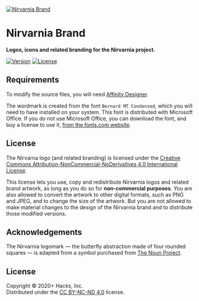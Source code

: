 [![Nirvarnia Brand](https://raw.githubusercontent.com/nirvarnia/brand/blob/latest/dev/dist/banner/nirvarnia-root.svg?sanitize=true)](https://github.com/nirvarnia)
<!--
[![Nirvarnia Brand](https://raw.githubusercontent.com/nirvarnia/brand/v1.0.0/dist/banner/nirvarnia-banner.svg?sanitize=true)](https://github.com/nirvarnia)
-->

# Nirvarnia Brand

**Logos, icons and related branding for the Nirvarnia project.**

[![Version](https://img.shields.io/static/v1.svg?style=for-the-badge&label=Version&message=0.0.0&labelColor=222&color=FA0&maxAge=3600)](https://github.com/nirvarnia/brand/releases)
[![License](https://img.shields.io/static/v1.svg?style=for-the-badge&label=License&message=CC%20BY-NC-ND&labelColor=222&color=FA0&maxAge=3600)](LICENSE.txt)


## Requirements

To modify the source files, you will need [Affinity Designer](https://affinity.serif.com/en-gb/designer/). 

The wordmark is created from the font `Bernard MT Condensed`, which you will need to have installed on your system. This font is distributed with Microsoft Office. If you do not use Microsoft Office, you can download the font, and buy a license to use it, [from the fonts.com website](https://www.fonts.com/font/monotype/monotype-bernard/licenses). 


## License

The Nirvarna logo (and related branding) is licensed under the [Creative Commons Attribution-NonCommercial-NoDerivatives 4.0 International License](https://creativecommons.org/licenses/by-nc-nd/4.0/). 

This license lets you use, copy and redistribute Nirvarnia logos and related brand artwork, as long as you do so for **non-commercial purposes**. You are also allowed to convert the artwork to other digital formats, such as PNG and JPEG, and to change the size of the artwork. But you are not allowed to make material changes to the design of the Nirvarnia brand and to distribute those modified versions.


## Acknowledgements

The Nirvarnia logomark — the butterfly abstraction made of four rounded squares — is adapted from a symbol purchased from [The Noun Project](https://thenounproject.com/).


## License

Copyright © 2020+ Hacks, Inc. \
Distributed under the [CC BY-NC-ND 4.0](LICENSE.txt) license.

